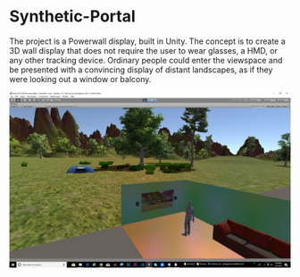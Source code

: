 # Synthetic-Portal

The project is a Powerwall display, built in Unity.
The concept is to create a 3D wall display that does not require the user to wear glasses, a HMD, or any other tracking device. Ordinary people could enter the viewspace and be presented with a convincing display of distant landscapes, as if they were looking out a window or balcony.

![Quad Image](./Holowall1.jpg)
